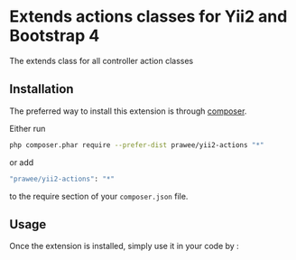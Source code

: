 Extends actions classes for Yii2 and Bootstrap 4
================================================

The extends class for all controller action classes

Installation
------------

The preferred way to install this extension is through [composer](http://getcomposer.org/download/).

Either run

```bash
php composer.phar require --prefer-dist prawee/yii2-actions "*"
```

or add

```bash
"prawee/yii2-actions": "*"
```

to the require section of your `composer.json` file.

Usage
-----

Once the extension is installed, simply use it in your code by  :

```php
```
